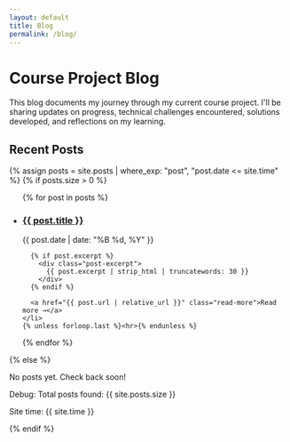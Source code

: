 ```yaml
---
layout: default
title: Blog
permalink: /blog/
---
```


# Course Project Blog

This blog documents my journey through my current course project. I'll be sharing updates on progress, technical challenges encountered, solutions developed, and reflections on my learning.

## Recent Posts

{% assign posts = site.posts | where_exp: "post", "post.date <= site.time" %}
{% if posts.size > 0 %}
  <ul class="post-list">
  {% for post in posts %}
    <li class="post-preview">
      <h3><a href="{{ post.url | relative_url }}">{{ post.title }}</a></h3>
      <p class="post-date">{{ post.date | date: "%B %d, %Y" }}</p>
      
      {% if post.excerpt %}
        <div class="post-excerpt">
          {{ post.excerpt | strip_html | truncatewords: 30 }}
        </div>
      {% endif %}
      
      <a href="{{ post.url | relative_url }}" class="read-more">Read more →</a>
    </li>
    {% unless forloop.last %}<hr>{% endunless %}
  {% endfor %}
  </ul>
{% else %}
  <p>No posts yet. Check back soon!</p>
  <p>Debug: Total posts found: {{ site.posts.size }}</p>
  <p>Site time: {{ site.time }}</p>
{% endif %}
